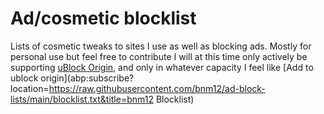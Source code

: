 # Ad/cosmetic blocklist
Lists of cosmetic tweaks to sites I use as well as blocking ads. Mostly for personal use but feel free to contribute
I will at this time only actively be supporting [uBlock Origin](https://ublockorigin.com/), and only in whatever capacity I feel like
[Add to ublock origin](abp:subscribe?location=https://raw.githubusercontent.com/bnm12/ad-block-lists/main/blocklist.txt&title=bnm12 Blocklist)
